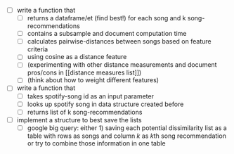 - [ ] write a function that 
	- [ ] returns a dataframe/et (find best!) for each song and k song-recommendations
	- [ ] contains a subsample and document computation time 
	- [ ] calculates pairwise-distances between songs based on feature criteria
	- [ ] using cosine as a distance feature
	- [ ] (experimenting with other distance measurements and document pros/cons in [[distance measures list]])
	- [ ] (think about how to weight different features)
- [ ] write a function that 
	- [ ] takes spotify-song id as an input parameter 
	- [ ] looks up spotify song in data structure created before
	- [ ] returns list of k song-recommendations
- [ ] implement a structure to best save the lists
	- [ ] google big query: either 1) saving each potential dissimilarity list as a table with rows as songs and column *k* as *k*th song recommendation or try to combine those information in one table